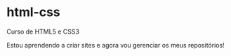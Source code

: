 # html-css
 Curso de HTML5 e CSS3

Estou aprendendo a criar sites e agora vou gerenciar os meus repositórios!

